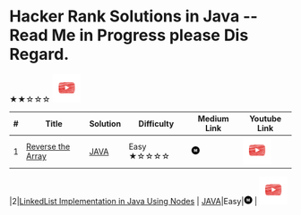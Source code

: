 # Hacker Rank Solutions in Java -- Read Me in Progress please Dis Regard.



★★☆☆☆   [<img src=/images/youtube.png width=50  height =50>](https://medium.com/csinterviewprep/day-0-stacks-2188bef60bca)

| # |             Title                   | Solution | Difficulty | Medium Link |  Youtube Link |
|---| ------------------------------------| -------- | ---------- | ----------- |  ------------ |
|1|[Reverse the Array](https://www.hackerrank.com/challenges/arrays-ds/problem) | [JAVA](https://github.com/lavanganji/hackerrankjavasolutions/blob/master/src/org.lkg.hr/ReverseArray.java#L11)|Easy ★☆☆☆☆| [<img src=/images/m.png width=15  height =15>](https://medium.com/csinterviewprep/) | [<img src=/images/youtube.png width=50  height =50>](https://medium.com/csinterviewprep/day-0-stacks-2188bef60bca)

|2|[LinkedList Implementation in Java Using Nodes](https://en.wikipedia.org/wiki/Linked_list) | [JAVA](https://github.com/lavanganji/AlgorithmsMadeEasy/blob/master/src/org.lkg.ds/LinkedListImplementation.java)|Easy|[<img src=/images/m.png width=15  height =15>](https://medium.com/csinterviewprep/day-0-stacks-2188bef60bca) | [<img src=/images/youtube.png width=50  height =50>](https://medium.com/csinterviewprep/day-0-stacks-2188bef60bca)
